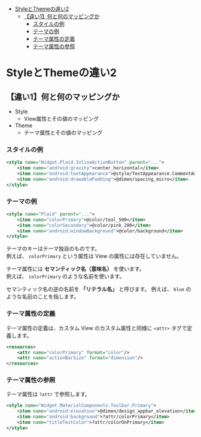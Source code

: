 - [StyleとThemeの違い2](#styleとthemeの違い2)
  - [【違い1】何と何のマッピングか](#違い1何と何のマッピングか)
    - [スタイルの例](#スタイルの例)
    - [テーマの例](#テーマの例)
    - [テーマ属性の定義](#テーマ属性の定義)
    - [テーマ属性の参照](#テーマ属性の参照)


# StyleとThemeの違い2

## 【違い1】何と何のマッピングか

- Style
  - View属性とその値のマッピング
- Theme
  - テーマ属性とその値のマッピング

### スタイルの例

```xml
<style name="Widget.Plaid.InlineActionButton" parent="...">
    <item name="android:gravity">center_horizontal</item>
    <item name="android:textAppearance">@style/TextAppearance.CommentAuthor</item>
    <item name="android:drawablePadding">@dimen/spacing_micro</item>
</style>
```


### テーマの例

```xml
<style name="Plaid" parent="...">
    <item name="colorPrimary">@color/teal_500</item>
    <item name="colorSecondary">@color/pink_200</item>
    <item name="android:windowBackground">@color/background</item>
</style>
```

テーマのキーはテーマ独自のものです。  
例えば、 `colorPrimary` という属性は View の属性には存在していません。

テーマ属性には **セマンティック名（意味名）** を使います。  
例えば、 `colorPrimary` のような名前を使います。

セマンティック名の逆の名前を **「リテラル名」** と呼びます。
例えば、 `blue` のような名前のことを指します。


### テーマ属性の定義

テーマ属性の定義は、カスタム View のカスタム属性と同様に `<attr>` タグで定義します。

```xml
<resources>
    <attr name="colorPrimary" format="color"/>
    <attr name="actionBarSize" format="dimension"/>
</resources>
```


### テーマ属性の参照

テーマ属性は `?attr` で参照します。

```xml
<style name="Widget.MaterialComponents.Toolbar.Primary">
    <item name="android:elevation">@dimen/design_appbar_elevation</item>
    <item name="android:background">?attr/colorPrimary</item>
    <item name="titleTextColor">?attr/colorOnPrimary</item>
</style>
```
